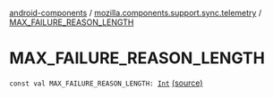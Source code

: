 [android-components](../index.md) / [mozilla.components.support.sync.telemetry](index.md) / [MAX_FAILURE_REASON_LENGTH](./-m-a-x_-f-a-i-l-u-r-e_-r-e-a-s-o-n_-l-e-n-g-t-h.md)

# MAX_FAILURE_REASON_LENGTH

`const val MAX_FAILURE_REASON_LENGTH: `[`Int`](https://kotlinlang.org/api/latest/jvm/stdlib/kotlin/-int/index.html) [(source)](https://github.com/mozilla-mobile/android-components/blob/master/components/support/sync-telemetry/src/main/java/mozilla/components/support/sync/telemetry/SyncTelemetry.kt#L20)